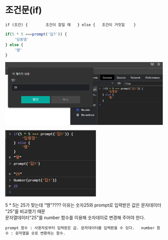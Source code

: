# 조건문\(if\)

`if (조건) {       
 조건이 참일 때  
} else {  
 조건이 거짓일   
}`

```javascript
if(5 * 5 ===prompt('답?')) {
    '딩동댕'
} else {
    '땡'
} 
```

![](../.gitbook/assets/image%20%281%29.png)

![](../.gitbook/assets/image%20%286%29.png)

5 \* 5는 25가 맞는데 "땡"???? 이유는 숫자25와 prompt로 입력받은 값은 문자데이터 "25"를 비교했기 때문  
문자열데이터"25"를 number 함수를 이용해 숫자데이로 변경해 주어야 한다.

`prompt 함수 : 사용자로부터 입력받은 값. 문자데이터를 입력받을 수 있다.  
number 함수 : 문자열을 숫로 변환하는 함수.`

